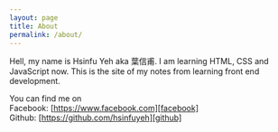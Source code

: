 ```yaml
---
layout: page
title: About
permalink: /about/
---
```


Hell, my name is Hsinfu Yeh aka 葉信甫. I am learning HTML, CSS and JavaScript now. This is the site of my notes from learning front end development.

You can find me on
<br>
Facebook: [https://www.facebook.com][facebook]
<br>
Github: [https://github.com/hsinfuyeh][github]

[facebook]:https://www.facebook.com/Xinfu.Yeh
[github]:https://github.com/hsinfuyeh

